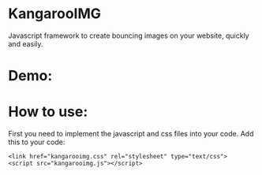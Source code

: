 # KangarooIMG
Javascript framework to create bouncing images on your website, quickly and easily.


Demo:
==============

How to use:
==============
First you need to implement the javascript and css files into your code. Add this to your code:

	<link href="kangarooimg.css" rel="stylesheet" type="text/css">
	<script src="kangarooimg.js"></script>